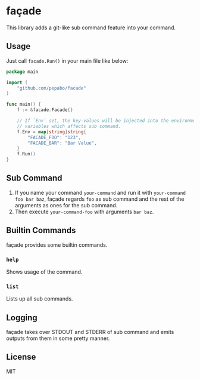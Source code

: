 # façade

This library adds a git-like sub command feature into your command.

## Usage

Just call `facade.Run()` in your main file like below:

```go
package main

import (
	"github.com/pepabo/facade"
)

func main() {
	f := &facade.Facade{}

	// If `Env` set, the key-values will be injected into the environment
	// variables which affects sub command.
	f.Env = map[string]string{
		"FACADE_FOO": "123",
		"FACADE_BAR": "Bar Value",
	}
	f.Run()
}
```

## Sub Command

1. If you name your command `your-command` and run it with `your-command foo bar baz`, façade regards `foo` as sub command and the rest of the arguments as ones for the sub command.
2. Then execute `your-command-foo` with arguments `bar baz`.

## Builtin Commands

façade provides some builtin commands.

### `help`

Shows usage of the command.

### `list`

Lists up all sub commands.

## Logging

façade takes over STDOUT and STDERR of sub command and emits outputs from them in some pretty manner.

## License

MIT
